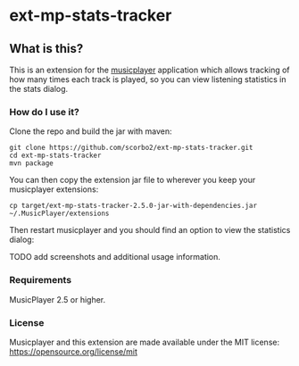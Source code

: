# ext-mp-stats-tracker

## What is this?

This is an extension for the [musicplayer](https://github.com/scorbo2/musicplayer) application which allows
tracking of how many times each track is played, so you can view listening statistics in the stats dialog.

### How do I use it?

Clone the repo and build the jar with maven:

```shell
git clone https://github.com/scorbo2/ext-mp-stats-tracker.git
cd ext-mp-stats-tracker
mvn package
```

You can then copy the extension jar file to wherever you keep your musicplayer extensions:

```shell
cp target/ext-mp-stats-tracker-2.5.0-jar-with-dependencies.jar ~/.MusicPlayer/extensions
```

Then restart musicplayer and you should find an option to view the statistics dialog:

TODO add screenshots and additional usage information.

### Requirements

MusicPlayer 2.5 or higher.

### License

Musicplayer and this extension are made available under the MIT license: https://opensource.org/license/mit
